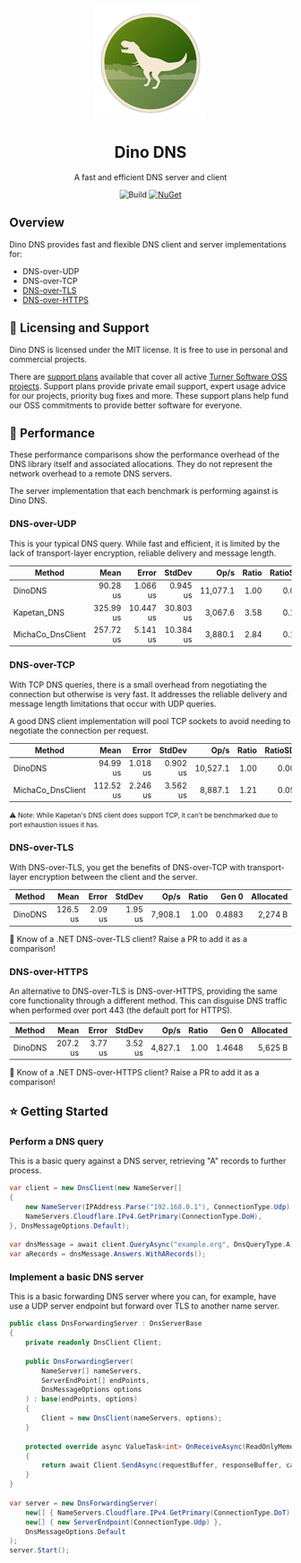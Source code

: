 ﻿<div align="center">

![Icon](images/icon.png)
# Dino DNS
A fast and efficient DNS server and client

![Build](https://img.shields.io/github/workflow/status/TurnerSoftware/DinoDNS/Build)
[![NuGet](https://img.shields.io/nuget/v/TurnerSoftware.DinoDNS.svg)](https://www.nuget.org/packages/TurnerSoftware.DinoDNS/)
</div>

## Overview

Dino DNS provides fast and flexible DNS client and server implementations for:

- DNS-over-UDP
- DNS-over-TCP
- [DNS-over-TLS](https://en.wikipedia.org/wiki/DNS-over-TLS)
- [DNS-over-HTTPS](https://en.wikipedia.org/wiki/DNS-over-HTTPS)

## 🤝 Licensing and Support

Dino DNS is licensed under the MIT license. It is free to use in personal and commercial projects.

There are [support plans](https://turnersoftware.com.au/support-plans) available that cover all active [Turner Software OSS projects](https://github.com/TurnerSoftware).
Support plans provide private email support, expert usage advice for our projects, priority bug fixes and more.
These support plans help fund our OSS commitments to provide better software for everyone.

## 🥇 Performance

These performance comparisons show the performance overhead of the DNS library itself and associated allocations.
They do not represent the network overhead to a remote DNS servers.

The server implementation that each benchmark is performing against is Dino DNS.

### DNS-over-UDP

This is your typical DNS query.
While fast and efficient, it is limited by the lack of transport-layer encryption, reliable delivery and message length.

|            Method |      Mean |     Error |    StdDev |     Op/s | Ratio | RatioSD |   Gen 0 |  Gen 1 | Allocated |
|------------------ |----------:|----------:|----------:|---------:|------:|--------:|--------:|-------:|----------:|
|           DinoDNS |  90.28 us |  1.066 us |  0.945 us | 11,077.1 |  1.00 |    0.00 |  0.4883 |      - |   1,704 B |
|       Kapetan_DNS | 325.99 us | 10.447 us | 30.803 us |  3,067.6 |  3.58 |    0.19 | 23.4375 | 0.9766 |  73,996 B |
| MichaCo_DnsClient | 257.72 us |  5.141 us | 10.384 us |  3,880.1 |  2.84 |    0.11 | 22.4609 |      - |  71,640 B |

### DNS-over-TCP

With TCP DNS queries, there is a small overhead from negotiating the connection but otherwise is very fast.
It addresses the reliable delivery and message length limitations that occur with UDP queries.

A good DNS client implementation will pool TCP sockets to avoid needing to negotiate the connection per request.

|            Method |      Mean |    Error |   StdDev |     Op/s | Ratio | RatioSD |  Gen 0 | Allocated |
|------------------ |----------:|---------:|---------:|---------:|------:|--------:|-------:|----------:|
|           DinoDNS |  94.99 us | 1.018 us | 0.902 us | 10,527.1 |  1.00 |    0.00 | 0.4883 |   1,892 B |
| MichaCo_DnsClient | 112.52 us | 2.246 us | 3.562 us |  8,887.1 |  1.21 |    0.05 | 1.4648 |   5,064 B |

<small>
⚠ Note: While Kapetan's DNS client does support TCP, it can't be benchmarked due to port exhaustion issues it has.
</small>

### DNS-over-TLS

With DNS-over-TLS, you get the benefits of DNS-over-TCP with transport-layer encryption between the client and the server.

|  Method |     Mean |   Error |  StdDev |    Op/s | Ratio |  Gen 0 | Allocated |
|-------- |---------:|--------:|--------:|--------:|------:|-------:|----------:|
| DinoDNS | 126.5 us | 2.09 us | 1.95 us | 7,908.1 |  1.00 | 0.4883 |   2,274 B |

👋 Know of a .NET DNS-over-TLS client? Raise a PR to add it as a comparison!

### DNS-over-HTTPS

An alternative to DNS-over-TLS is DNS-over-HTTPS, providing the same core functionality through a different method.
This can disguise DNS traffic when performed over port 443 (the default port for HTTPS).

|  Method |     Mean |   Error |  StdDev |    Op/s | Ratio |  Gen 0 | Allocated |
|-------- |---------:|--------:|--------:|--------:|------:|-------:|----------:|
| DinoDNS | 207.2 us | 3.77 us | 3.52 us | 4,827.1 |  1.00 | 1.4648 |   5,625 B |

👋 Know of a .NET DNS-over-HTTPS client? Raise a PR to add it as a comparison!

## ⭐ Getting Started

### Perform a DNS query

This is a basic query against a DNS server, retrieving "A" records to further process.

```csharp
var client = new DnsClient(new NameServer[]
{
	new NameServer(IPAddress.Parse("192.168.0.1"), ConnectionType.Udp)
	NameServers.Cloudflare.IPv4.GetPrimary(ConnectionType.DoH),
}, DnsMessageOptions.Default);

var dnsMessage = await client.QueryAsync("example.org", DnsQueryType.A);
var aRecords = dnsMessage.Answers.WithARecords();
```

### Implement a basic DNS server

This is a basic forwarding DNS server where you can, for example, have use a UDP server endpoint but forward over TLS to another name server.

```csharp
public class DnsForwardingServer : DnsServerBase
{
	private readonly DnsClient Client;

	public DnsForwardingServer(
		NameServer[] nameServers,
		ServerEndPoint[] endPoints,
		DnsMessageOptions options
	) : base(endPoints, options)
	{
		Client = new DnsClient(nameServers, options);
	}

	protected override async ValueTask<int> OnReceiveAsync(ReadOnlyMemory<byte> requestBuffer, Memory<byte> responseBuffer, CancellationToken cancellationToken)
	{
		return await Client.SendAsync(requestBuffer, responseBuffer, cancellationToken).ConfigureAwait(false);
	}
}

var server = new DnsForwardingServer(
	new[] { NameServers.Cloudflare.IPv4.GetPrimary(ConnectionType.DoT) },
	new[] { new ServerEndpoint(ConnectionType.Udp) },
	DnsMessageOptions.Default
);
server.Start();
```